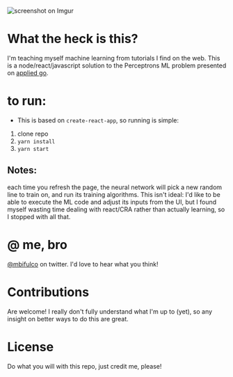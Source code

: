 ![screenshot on Imgur](http://i.imgur.com/WZNUGBe.png)

# What the heck is this?
I'm teaching myself machine learning from tutorials I find on the web.  This is a node/react/javascript solution to the Perceptrons ML problem presented on [applied go](https://appliedgo.net/perceptron/).
# to run:
- This is based on `create-react-app`, so running is simple:
1. clone repo
1. `yarn install`
1. `yarn start`

## Notes:
each time you refresh the page, the neural network will pick a new random line to train on, and run its training algorithms.  This isn't ideal: I'd like to be able to execute the ML code and adjust its inputs from the UI, but I found myself wasting time dealing with react/CRA rather than actually learning, so I stopped with all that.


# @ me, bro 
[@mbifulco](twitter.com/mbifulco) on twitter.  I'd love to hear what you think!

# Contributions
Are welcome! I really don't fully understand what I'm up to (yet), so any insight on better ways to do this are great.

# License
Do what you will with this repo, just credit me, please!